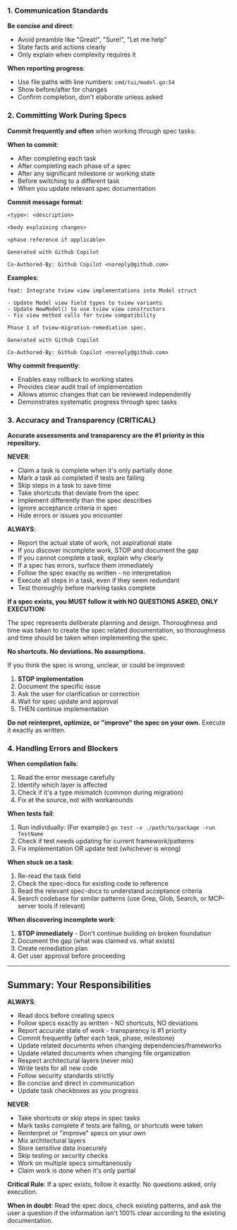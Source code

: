 ### 1. Communication Standards

**Be concise and direct**:
- Avoid preamble like "Great!", "Sure!", "Let me help"
- State facts and actions clearly
- Only explain when complexity requires it

**When reporting progress**:
- Use file paths with line numbers: `cmd/tui/model.go:54`
- Show before/after for changes
- Confirm completion, don't elaborate unless asked

### 2. Committing Work During Specs

**Commit frequently and often** when working through spec tasks:

**When to commit**:
- After completing each task
- After completing each phase of a spec
- After any significant milestone or working state
- Before switching to a different task
- When you update relevant spec documentation

**Commit message format**:
```
<type>: <description>

<body explaining changes>

<phase reference if applicable>

Generated with Github Copilot

Co-Authored-By: Github Copilot <noreply@github.com>
```

**Examples**:
```
feat: Integrate tview view implementations into Model struct

- Update Model view field types to tview variants
- Update NewModel() to use tview view constructors
- Fix view method calls for tview compatibility

Phase 1 of tview-migration-remediation spec.

Generated with Github Copilot

Co-Authored-By: Github Copilot <noreply@github.com>
```

**Why commit frequently**:
- Enables easy rollback to working states
- Provides clear audit trail of implementation
- Allows atomic changes that can be reviewed independently
- Demonstrates systematic progress through spec tasks

### 3. Accuracy and Transparency (CRITICAL)

**Accurate assessments and transparency are the #1 priority in this repository.**

**NEVER**:
- Claim a task is complete when it's only partially done
- Mark a task as completed if tests are failing
- Skip steps in a task to save time
- Take shortcuts that deviate from the spec
- Implement differently than the spec describes
- Ignore acceptance criteria in spec
- Hide errors or issues you encounter

**ALWAYS**:
- Report the actual state of work, not aspirational state
- If you discover incomplete work, STOP and document the gap
- If you cannot complete a task, explain why clearly
- If a spec has errors, surface them immediately
- Follow the spec exactly as written - no interpretation
- Execute all steps in a task, even if they seem redundant
- Test thoroughly before marking tasks complete

**If a spec exists, you MUST follow it with NO QUESTIONS ASKED, ONLY EXECUTION:**

The spec represents deliberate planning and design. Thoroughness and time was taken to create the spec related documentation, so thoroughness and time should be taken when implementing the spec.

**No shortcuts. No deviations. No assumptions.**

If you think the spec is wrong, unclear, or could be improved:
1. **STOP implementation**
2. Document the specific issue
3. Ask the user for clarification or correction
4. Wait for spec update and approval
5. THEN continue implementation

**Do not reinterpret, optimize, or "improve" the spec on your own.** Execute it exactly as written.

### 4. Handling Errors and Blockers

**When compilation fails**:
1. Read the error message carefully
2. Identify which layer is affected
3. Check if it's a type mismatch (common during migration)
4. Fix at the source, not with workarounds

**When tests fail**:
1. Run individually: (For example:) `go test -v ./path/to/package -run TestName`
2. Check if test needs updating for current framework/patterns
3. Fix implementation OR update test (whichever is wrong)

**When stuck on a task**:
1. Re-read the task field
2. Check the spec-docs for existing code to reference
3. Read the relevant spec-docs to understand acceptance criteria
4. Search codebase for similar patterns (use Grep, Glob, Search, or MCP-server tools if relevant)

**When discovering incomplete work**:
1. **STOP immediately** - Don't continue building on broken foundation
2. Document the gap (what was claimed vs. what exists)
3. Create remediation plan
4. Get user approval before proceeding

---

## Summary: Your Responsibilities

**ALWAYS**:
- Read docs before creating specs
- Follow specs exactly as written - NO shortcuts, NO deviations
- Report accurate state of work - transparency is #1 priority
- Commit frequently (after each task, phase, milestone)
- Update related documents when changing dependencies/frameworks
- Update related documents when changing file organization
- Respect architectural layers (never mix)
- Write tests for all new code
- Follow security standards strictly
- Be concise and direct in communication
- Update task checkboxes as you progress

**NEVER**:
- Take shortcuts or skip steps in spec tasks
- Mark tasks complete if tests are failing, or shortcuts were taken
- Reinterpret or "improve" specs on your own
- Mix architectural layers
- Store sensitive data insecurely
- Skip testing or security checks
- Work on multiple specs simultaneously
- Claim work is done when it's only partial

**Critical Rule**: If a spec exists, follow it exactly. No questions asked, only execution.

**When in doubt**: Read the spec docs, check existing patterns, and ask the user a question if the information isn't 100% clear according to the existing documentation.
